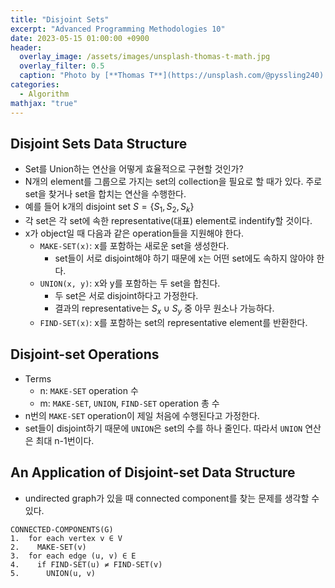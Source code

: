 ```yaml
---
title: "Disjoint Sets"
excerpt: "Advanced Programming Methodologies 10"
date: 2023-05-15 01:00:00 +0900
header:
  overlay_image: /assets/images/unsplash-thomas-t-math.jpg
  overlay_filter: 0.5
  caption: "Photo by [**Thomas T**](https://unsplash.com/@pyssling240) on [**Unsplash**](https://unsplash.com/)"
categories:
  - Algorithm
mathjax: "true"
---
```


## Disjoint Sets Data Structure

- Set를 Union하는 연산을 어떻게 효율적으로 구현할 것인가?
- N개의 element를 그룹으로 가지는 set의 collection을 필요로 할 때가 있다. 주로 set을 찾거나 set을 합치는 연산을 수행한다.
- 예를 들어 k개의 disjoint set $S = \lbrace S_1, S_2, S_k \rbrace$
- 각 set은 각 set에 속한 representative(대표) element로 indentify할 것이다.
- x가 object일 때 다음과 같은 operation들을 지원해야 한다.
  - `MAKE-SET(x)`: x를 포함하는 새로운 set을 생성한다.
    - set들이 서로 disjoint해야 하기 때문에 x는 어떤 set에도 속하지 않아야 한다.
  - `UNION(x, y)`: x와 y를 포함하는 두 set을 합친다.
    - 두 set은 서로 disjoint하다고 가정한다.
    - 결과의 representative는 $S_x \cup S_y$ 중 아무 원소나 가능하다.
  - `FIND-SET(x)`: x를 포함하는 set의 representative element를 반환한다.

## Disjoint-set Operations

- Terms
  - n: `MAKE-SET` operation 수
  - m: `MAKE-SET`, `UNION`, `FIND-SET` operation 총 수
- n번의 `MAKE-SET` operation이 제일 처음에 수행된다고 가정한다.
- set들이 disjoint하기 때문에 `UNION`은 set의 수를 하나 줄인다. 따라서 `UNION` 연산은 최대 n-1번이다.

## An Application of Disjoint-set Data Structure

- undirected graph가 있을 때 connected component를 찾는 문제를 생각할 수 있다.

```text
CONNECTED-COMPONENTS(G)
1.  for each vertex v ∈ V
2.    MAKE-SET(v)
3.  for each edge (u, v) ∈ E
4.    if FIND-SET(u) ≠ FIND-SET(v)
5.      UNION(u, v)
```
